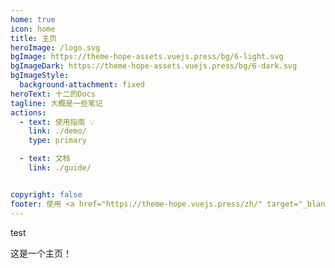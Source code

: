 ```yaml
---
home: true
icon: home
title: 主页
heroImage: /logo.svg
bgImage: https://theme-hope-assets.vuejs.press/bg/6-light.svg
bgImageDark: https://theme-hope-assets.vuejs.press/bg/6-dark.svg
bgImageStyle:
  background-attachment: fixed
heroText: 十二的Docs
tagline: 大概是一些笔记
actions:
  - text: 使用指南 💡
    link: ./demo/
    type: primary

  - text: 文档
    link: ./guide/


copyright: false
footer: 使用 <a href="https://theme-hope.vuejs.press/zh/" target="_blank">VuePress Theme Hope</a> 主题 | MIT 协议, 版权所有 © 2019-present Mr.Hope
---
```


test

这是一个主页！
